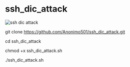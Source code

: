 # ssh_dic_attack

![ssh dic attack](https://github.com/Anonimo501/ssh_dic_attack/assets/67207446/af61fb77-34fc-4d32-85a3-6170b5446ffd)

git clone https://github.com/Anonimo501/ssh_dic_attack.git

cd ssh_dic_attack

chmod +x ssh_dic_attack.sh

./ssh_dic_attack.sh
